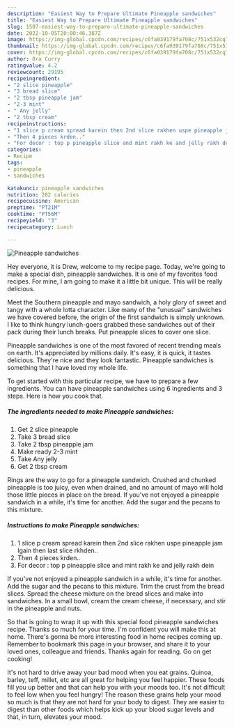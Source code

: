 ```yaml
---
description: "Easiest Way to Prepare Ultimate Pineapple sandwiches"
title: "Easiest Way to Prepare Ultimate Pineapple sandwiches"
slug: 1507-easiest-way-to-prepare-ultimate-pineapple-sandwiches
date: 2022-10-05T20:00:46.387Z
image: https://img-global.cpcdn.com/recipes/c6fa039179fa708c/751x532cq70/pineapple-sandwiches-recipe-main-photo.jpg
thumbnail: https://img-global.cpcdn.com/recipes/c6fa039179fa708c/751x532cq70/pineapple-sandwiches-recipe-main-photo.jpg
cover: https://img-global.cpcdn.com/recipes/c6fa039179fa708c/751x532cq70/pineapple-sandwiches-recipe-main-photo.jpg
author: Ora Curry
ratingvalue: 4.2
reviewcount: 29195
recipeingredient:
- "2 slice pineapple"
- "3 bread slice"
- "2 tbsp pineapple jam"
- "2-3 mint"
- " Any jelly"
- "2 tbsp cream"
recipeinstructions:
- "1 slice p cream spread karein then 2nd slice rakhen uspe pineapple jam lgain then last slice rkhden.."
- "Then 4 pieces krden.."
- "For decor : top p pineapple slice and mint rakh ke and jelly rakh dein"
categories:
- Recipe
tags:
- pineapple
- sandwiches

katakunci: pineapple sandwiches 
nutrition: 282 calories
recipecuisine: American
preptime: "PT21M"
cooktime: "PT56M"
recipeyield: "3"
recipecategory: Lunch

---
```



![Pineapple sandwiches](https://img-global.cpcdn.com/recipes/c6fa039179fa708c/751x532cq70/pineapple-sandwiches-recipe-main-photo.jpg)

Hey everyone, it is Drew, welcome to my recipe page. Today, we're going to make a special dish, pineapple sandwiches. It is one of my favorites food recipes. For mine, I am going to make it a little bit unique. This will be really delicious.

Meet the Southern pineapple and mayo sandwich, a holy glory of sweet and tangy with a whole lotta character. Like many of the &#34;unusual&#34; sandwiches we have covered before, the origin of the first sandwich is simply unknown. I like to think hungry lunch-goers grabbed these sandwiches out of their pack during their lunch breaks. Put pineapple slices to cover one slice.

Pineapple sandwiches is one of the most favored of recent trending meals on earth. It's appreciated by millions daily. It's easy, it is quick, it tastes delicious. They're nice and they look fantastic. Pineapple sandwiches is something that I have loved my whole life.


To get started with this particular recipe, we have to prepare a few ingredients. You can have pineapple sandwiches using 6 ingredients and 3 steps. Here is how you cook that.

<!--inarticleads1-->

##### The ingredients needed to make Pineapple sandwiches:

1. Get 2 slice pineapple
1. Take 3 bread slice
1. Take 2 tbsp pineapple jam
1. Make ready 2-3 mint
1. Take  Any jelly
1. Get 2 tbsp cream


Rings are the way to go for a pineapple sandwich. Crushed and chunked pineapple is too juicy, even when drained, and no amount of mayo will hold those little pieces in place on the bread. If you&#39;ve not enjoyed a pineapple sandwich in a while, it&#39;s time for another. Add the sugar and the pecans to this mixture. 

<!--inarticleads2-->

##### Instructions to make Pineapple sandwiches:

1. 1 slice p cream spread karein then 2nd slice rakhen uspe pineapple jam lgain then last slice rkhden..
1. Then 4 pieces krden..
1. For decor : top p pineapple slice and mint rakh ke and jelly rakh dein


If you&#39;ve not enjoyed a pineapple sandwich in a while, it&#39;s time for another. Add the sugar and the pecans to this mixture. Trim the crust from the bread slices. Spread the cheese mixture on the bread slices and make into sandwiches. In a small bowl, cream the cream cheese, if necessary, and stir in the pineapple and nuts. 

So that is going to wrap it up with this special food pineapple sandwiches recipe. Thanks so much for your time. I'm confident you will make this at home. There's gonna be more interesting food in home recipes coming up. Remember to bookmark this page in your browser, and share it to your loved ones, colleague and friends. Thanks again for reading. Go on get cooking!

It's not hard to drive away your bad mood when you eat grains. Quinoa, barley, teff, millet, etc are all great for helping you feel happier. These foods fill you up better and that can help you with your moods too. It's not difficult to feel low when you feel hungry! The reason these grains help your mood so much is that they are not hard for your body to digest. They are easier to digest than other foods which helps kick up your blood sugar levels and that, in turn, elevates your mood.
